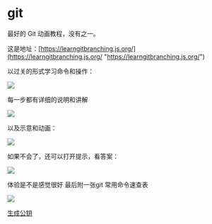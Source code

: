 # git

最好的 Git 动画教程，没有之一。

这是地址：[https://learngitbranching.js.org/](https://learngitbranching.js.org/ "https://learngitbranching.js.org/")

以过关的形式学习命令和操作： &#x20;

![](https://mmbiz.qpic.cn/mmbiz_png/YZibCWq4rxD9XhyBgoUd5jduXgObQic2dCc4JKcanPiauyEicb09OWgq9BVeKrKYIgzUXRCVNQd5NFibXys20o4TTfw/640?wx_fmt=png\&wxfrom=5\&wx_lazy=1\&wx_co=1)

每一步都有详细的说明和讲解

![](https://mmbiz.qpic.cn/mmbiz_png/YZibCWq4rxD9XhyBgoUd5jduXgObQic2dCcibTibY7qZU0LY4f20watTPhZ39ib7RkRRZ0Bq4gH3U7VTyom6rVeHgWQ/640?wx_fmt=png\&wxfrom=5\&wx_lazy=1\&wx_co=1)

以及示意和动画：

![](https://mmbiz.qpic.cn/mmbiz_png/YZibCWq4rxD9XhyBgoUd5jduXgObQic2dCLFIibLd8gfClANcYephPrNTwoujEaeiaiaV5jPjiahAXiceHUfsruibTibichA/640?wx_fmt=png\&wxfrom=5\&wx_lazy=1\&wx_co=1)

如果不会了，还可以打开提示，看答案：

![](https://mmbiz.qpic.cn/mmbiz_png/YZibCWq4rxD9XhyBgoUd5jduXgObQic2dC3ibMHO9Iy2iceEYxEicEian9LovCOYlxGq0CW6aoAD1E33JaMqicKCicGq5w/640?wx_fmt=png\&wxfrom=5\&wx_lazy=1\&wx_co=1)

体验是不是感觉很好 最后附一张git 常用命令速查表

![](https://mmbiz.qpic.cn/mmbiz_jpg/YZibCWq4rxD9XhyBgoUd5jduXgObQic2dCHFprxjMK1D2Ga1xOENUSD5iaRRsB5aFQ62AicMPbeVBiaamey5Z81xoUw/640?wxfrom=5\&wx_lazy=1\&wx_co=1)


[生成公钥](生成公钥/生成公钥.md "生成公钥")
